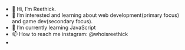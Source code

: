 - 👋 Hi, I’m Reethick.
- 👀 I’m interested and learning about web development(primary focus) and game dev(secondary focus).
- 🌱 I’m currently learning JavaScript
- 📫 How to reach me instagram: @whoisreethick
- 

<!---
whoisreethick/whoisreethick is a ✨ special ✨ repository because its `README.md` (this file) appears on your GitHub profile.
You can click the Preview link to take a look at your changes.
--->
